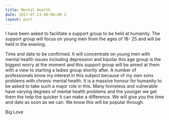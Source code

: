 ```yaml
---
title: Mental Health
date: 2017-07-23 00:00:00 Z
layout: post
---
```


I have been asked to facilitate a support group to be held at humanity. The support group will focus on young men from the ages of 18- 25 and will be held in the evening. 

Time and date to be confirmed. It will concentrate on young men with mental health issues including depression and bipolar this age group is the biggest worry at the moment and this support group will be aimed at them with a view to starting a ladies group shortly after. A number of professionals know my interest in this subject because of my own sons problems with chronic mental health. It is a massive honour for humanity to be asked to take such a major role in this. Many homeless and vulnerable have varying degrees of mental health problems and the younger we get them the help the quicker it can make a difference. We will give you the time and date as soon as we can. We know this will be popular through.

Big Love